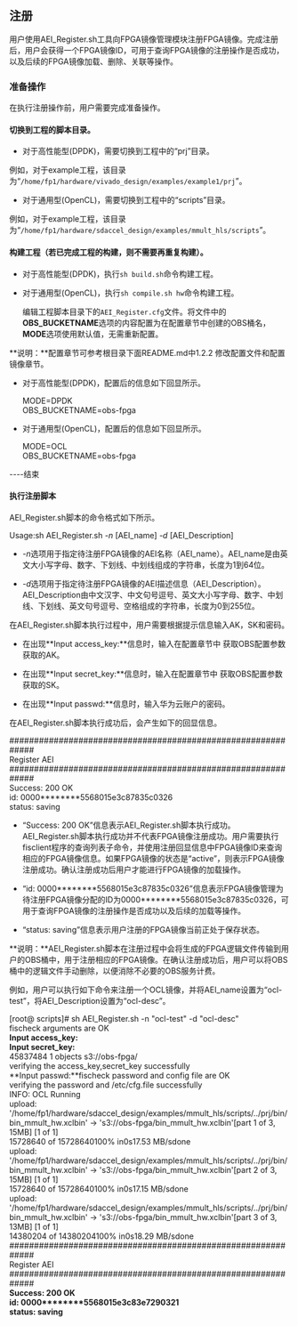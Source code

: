 注册
----

用户使用AEI_Register.sh工具向FPGA镜像管理模块注册FPGA镜像。完成注册后，用户会获得一个FPGA镜像ID，可用于查询FPGA镜像的注册操作是否成功，以及后续的FPGA镜像加载、删除、关联等操作。

### 准备操作

在执行注册操作前，用户需要完成准备操作。

#### 切换到工程的脚本目录。

-   对于高性能型(DPDK)，需要切换到工程中的“prj”目录。

例如，对于example工程，该目录为“`/home/fp1/hardware/vivado_design/examples/example1/prj`”。

-   对于通用型(OpenCL)，需要切换到工程中的“scripts”目录。

例如，对于example工程，该目录为“`/home/fp1/hardware/sdaccel_design/examples/mmult_hls/scripts`”。

#### 构建工程（若已完成工程的构建，则不需要再重复构建）。

-   对于高性能型(DPDK)，执行`sh build.sh`命令构建工程。

-   对于通用型(OpenCL)，执行`sh compile.sh hw`命令构建工程。

     编辑工程脚本目录下的`AEI_Register.cfg`文件。将文件中的**OBS_BUCKETNAME**选项的内容配置为在配置章节中创建的OBS桶名，**MODE**选项使用默认值，无需重新配置。

**说明：**配置章节可参考根目录下面README.md中1.2.2 修改配置文件和配置镜像章节。

-   对于高性能型(DPDK)，配置后的信息如下回显所示。

    MODE=DPDK  
    OBS_BUCKETNAME=obs-fpga

-   对于通用型(OpenCL)，配置后的信息如下回显所示。

    MODE=OCL  
    OBS_BUCKETNAME=obs-fpga

\----结束

#### 执行注册脚本

AEI_Register.sh脚本的命令格式如下所示。

Usage:sh AEI_Register.sh *-n* [AEI_name] *-d* [AEI_Description]

-   *-n*选项用于指定待注册FPGA镜像的AEI名称（AEI_name）。AEI_name是由英文大小写字母、数字、下划线、中划线组成的字符串，长度为1到64位。

-   *-d*选项用于指定待注册FPGA镜像的AEI描述信息（AEI_Description）。AEI_Description由中文汉字、中文句号逗号、英文大小写字母、数字、中划线、下划线、英文句号逗号、空格组成的字符串，长度为0到255位。

在AEI_Register.sh脚本执行过程中，用户需要根据提示信息输入AK，SK和密码。

-  在出现**Input access_key:**信息时，输入在配置章节中 获取OBS配置参数获取的AK。

-  在出现**Input secret_key:**信息时，输入在配置章节中 获取OBS配置参数获取的SK。

-  在出现**Input passwd:**信息时，输入华为云账户的密码。

在AEI_Register.sh脚本执行成功后，会产生如下的回显信息。

\#\#\#\#\#\#\#\#\#\#\#\#\#\#\#\#\#\#\#\#\#\#\#\#\#\#\#\#\#\#\#\#\#\#\#\#\#\#\#\#\#\#\#\#\#\#\#\#\#\#\#\#\#\#\#\#\#\#\#\#\#  
Register AEI  
\#\#\#\#\#\#\#\#\#\#\#\#\#\#\#\#\#\#\#\#\#\#\#\#\#\#\#\#\#\#\#\#\#\#\#\#\#\#\#\#\#\#\#\#\#\#\#\#\#\#\#\#\#\#\#\#\#\#\#\#\#  
Success: 200 OK  
id: 0000\*\*\*\*\*\*\*\*5568015e3c87835c0326  
status: saving

-   “Success: 200
    OK”信息表示AEI_Register.sh脚本执行成功。AEI_Register.sh脚本执行成功并不代表FPGA镜像注册成功。用户需要执行fisclient程序的查询列表子命令，并使用注册回显信息中FPGA镜像ID来查询相应的FPGA镜像信息。如果FPGA镜像的状态是“active”，则表示FPGA镜像注册成功。确认注册成功后用户才能进行FPGA镜像的加载操作。

-   “id:
    0000\*\*\*\*\*\*\*\*5568015e3c87835c0326”信息表示FPGA镜像管理为待注册FPGA镜像分配的ID为0000\*\*\*\*\*\*\*\*5568015e3c87835c0326，可用于查询FPGA镜像的注册操作是否成功以及后续的加载等操作。

-   “status: saving”信息表示用户注册的FPGA镜像当前正处于保存状态。


**说明：**AEI_Register.sh脚本在注册过程中会将生成的FPGA逻辑文件传输到用户的OBS桶中，用于注册相应的FPGA镜像。在确认注册成功后，用户可以将OBS桶中的逻辑文件手动删除，以便消除不必要的OBS服务计费。

例如，用户可以执行如下命令来注册一个OCL镜像，并将AEI_name设置为“ocl-test”，将AEI_Description设置为“ocl-desc”。

[root\@ scripts]\# sh AEI_Register.sh -n "ocl-test" -d "ocl-desc"  
fischeck arguments are OK  
**Input access_key:**  
**Input secret_key:**  
45837484 1 objects s3://obs-fpga/  
verifying the access_key,secret_key successfully  
**Input passwd:**fischeck password and config file are OK  
verifying the password and /etc/cfg.file successfully  
INFO: OCL Running  
upload:
'/home/fp1/hardware/sdaccel_design/examples/mmult_hls/scripts/../prj/bin/bin_mmult_hw.xclbin'
-\> 's3://obs-fpga/bin_mmult_hw.xclbin'[part 1 of 3, 15MB] [1 of 1]  
15728640 of 15728640100% in0s17.53 MB/sdone  
upload:
'/home/fp1/hardware/sdaccel_design/examples/mmult_hls/scripts/../prj/bin/bin_mmult_hw.xclbin'
-\> 's3://obs-fpga/bin_mmult_hw.xclbin'[part 2 of 3, 15MB] [1 of 1]  
15728640 of 15728640100% in0s17.15 MB/sdone  
upload:
'/home/fp1/hardware/sdaccel_design/examples/mmult_hls/scripts/../prj/bin/bin_mmult_hw.xclbin'
-\> 's3://obs-fpga/bin_mmult_hw.xclbin'[part 3 of 3, 13MB] [1 of 1]  
14380204 of 14380204100% in0s18.29 MB/sdone  
\#\#\#\#\#\#\#\#\#\#\#\#\#\#\#\#\#\#\#\#\#\#\#\#\#\#\#\#\#\#\#\#\#\#\#\#\#\#\#\#\#\#\#\#\#\#\#\#\#\#\#\#\#\#\#\#\#\#\#\#\#  
Register AEI  
\#\#\#\#\#\#\#\#\#\#\#\#\#\#\#\#\#\#\#\#\#\#\#\#\#\#\#\#\#\#\#\#\#\#\#\#\#\#\#\#\#\#\#\#\#\#\#\#\#\#\#\#\#\#\#\#\#\#\#\#\#  
**Success: 200 OK**  
**id: 0000\*\*\*\*\*\*\*\*5568015e3c83e7290321**  
**status: saving**
